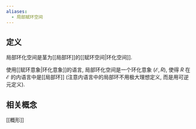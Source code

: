 ```yaml
---
aliases:
  - 局部赋环空间
---
```

## 定义

局部环化空间是茎为[[局部环]]的[[赋环空间|环化空间]].

使用[[赋环意象|环化意象]]的语言, 局部环化空间是一个环化意象 $(\mathcal E,R)$, 使得 $R$ 在 $\mathcal E$ 的内语言中是[[局部环]] (注意内语言中的局部环不用极大理想定义, 而是用可逆元定义).

## 相关概念

[[概形]]
